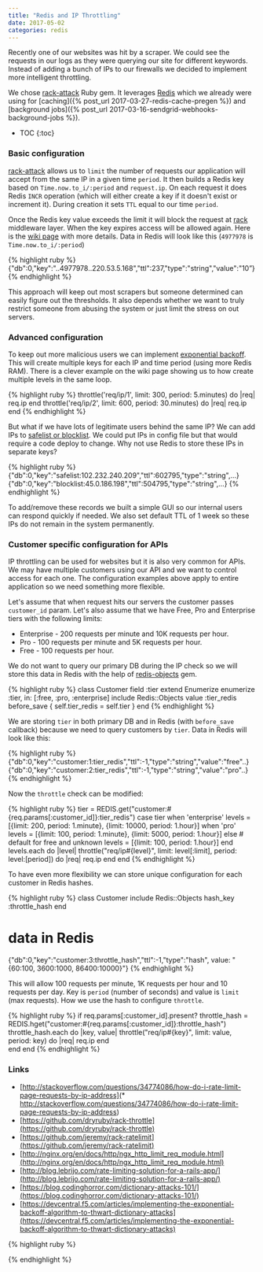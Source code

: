 ```yaml
---
title: "Redis and IP Throttling"
date: 2017-05-02
categories: redis
---
```


Recently one of our websites was hit by a scraper.  We could see the requests in our logs as they were querying our site for different keywords.  Instead of adding a bunch of IPs to our firewalls we decided to implement more intelligent throttling.  

We chose [rack-attack](https://github.com/kickstarter/rack-attack) Ruby gem.  It leverages [Redis](https://redis.io/)  which we already were using for [caching]({% post_url 2017-03-27-redis-cache-pregen %}) and [background jobs]({% post_url 2017-03-16-sendgrid-webhooks-background-jobs %}).  

* TOC
{:toc}

### Basic configuration

[rack-attack](https://github.com/kickstarter/rack-attack) allows us to `limit` the number of requests our application will accept from the same IP in a given time `period`.  It then builds a Redis key based on `Time.now.to_i/:period` and `request.ip`.  On each request it does Redis `INCR` operation (which will either create a key if it doesn't exist or increment it).  During creation it sets `TTL` equal to our time `period`.  

Once the Redis key value exceeds the limit it will block the request at [rack](http://rack.github.io/) middleware layer.  When the key expires access will be allowed again.  Here is the [wiki page](https://github.com/kickstarter/rack-attack/wiki/Example-Configuration) with more details.  Data in Redis will look like this (`4977978` is `Time.now.to_i/:period`)

{% highlight ruby %}
{"db":0,"key":"..4977978..220.53.5.168","ttl":237,"type":"string","value":"10”}
{% endhighlight %}

This approach will keep out most scrapers but someone determined can easily figure out the thresholds.  It also depends whether we want to truly restrict someone from abusing the system or just limit the stress on out servers.  

### Advanced configuration

To keep out more malicious users we can implement [exponential backoff](https://github.com/kickstarter/rack-attack/wiki/Advanced-Configuration#exponential-backoff).  This will create multiple keys for each IP and time period (using more Redis RAM).  There is a clever example on the wiki page showing us to how create multiple levels in the same loop.  

{% highlight ruby %}
throttle('req/ip/1', limit: 300, period: 5.minutes) do |req|
  req.ip
end
throttle('req/ip/2', limit: 600, period: 30.minutes) do |req|
  req.ip
end
{% endhighlight %}

But what if we have lots of legitimate users behind the same IP?  We can add IPs to [safelist or blocklist](https://github.com/kickstarter/rack-attack/wiki/Advanced-Configuration#blacklisting-from-railscache).  We could put IPs in config file but that would require a code deploy to change.  Why not use Redis to store these IPs in separate keys?

{% highlight ruby %}
{"db":0,"key":"safelist:102.232.240.209","ttl":602795,"type":"string",...}
{"db":0,"key":"blocklist:45.0.186.198","ttl":504795,"type":"string",...}
{% endhighlight %}

To add/remove these records we built a simple GUI so our internal users can respond quickly if needed.  We also set default TTL of 1 week so these IPs do not remain in the system permanently.  

### Customer specific configuration for APIs

IP throttling can be used for websites but it is also very common for APIs.  We may have multiple customers using our API and we want to control access for each one.  The configuration examples above apply to entire application so we need something more flexible.  

Let's assume that when request hits our servers the customer passes `customer_id` param.  Let's also assume that we have Free, Pro and Enterprise tiers with the following limits:

* Enterprise - 200 requests per minute and 10K requests per hour.
* Pro - 100 requests per minute and 5K requests per hour.
* Free - 100 requests per hour.

We do not want to query our primary DB during the IP check so we will store this data in Redis with the help of [redis-objects](https://github.com/nateware/redis-objects) gem.  

{% highlight ruby %}
class Customer
  field :tier
  extend Enumerize
  enumerize :tier, in: [:free, :pro, :enterprise]
  include Redis::Objects
  value :tier_redis
  before_save { self.tier_redis = self.tier }
end
{% endhighlight %}

We are storing `tier` in both primary DB and in Redis (with `before_save` callback) because we need to query customers by `tier`.  Data in Redis will look like this:

{% highlight ruby %}
{"db":0,"key":"customer:1:tier_redis","ttl":-1,"type":"string","value":"free"..}
{"db":0,"key":"customer:2:tier_redis","ttl":-1,"type":"string","value":"pro"..}
{% endhighlight %}

Now the `throttle` check can be modified:

{% highlight ruby %}
tier = REDIS.get("customer:#{req.params[:customer_id]}:tier_redis")
case tier
when 'enterprise'
  levels = [{limit: 200, period: 1.minute}, {limit: 10000, period: 1.hour}]
when 'pro'
  levels = [{limit: 100, period: 1.minute}, {limit: 5000, period: 1.hour}]
else  # default for free and unknown
  levels = [{limit: 100, period: 1.hour}]
end
levels.each do |level|
  throttle("req/ip#{level}", limit: level[:limit], period: level:[period]) do |req|
    req.ip
  end
end
{% endhighlight %}

To have even more flexibility we can store unique configuration for each customer in Redis hashes.

{% highlight ruby %}
class Customer
  include Redis::Objects
  hash_key :throttle_hash
end
# data in Redis
{"db":0,"key":"customer:3:throttle_hash","ttl":-1,"type":"hash",
  value: "{60:100, 3600:1000, 86400:10000}"}
{% endhighlight %}

This will allow 100 requests per minute, 1K requests per hour and 10 requests per day.  Key is `period` (number of seconds) and value is `limit` (max requests).  How we use the hash to configure `throttle`.

{% highlight ruby %}
if req.params[:customer_id].present?
  throttle_hash = REDIS.hget("customer:#{req.params[:customer_id]}:throttle_hash")
  throttle_hash.each do |key, value|
    throttle("req/ip#{key}", limit: value, period: key) do |req|
      req.ip
    end  
  end
end
{% endhighlight %}

### Links
* [http://stackoverflow.com/questions/34774086/how-do-i-rate-limit-page-requests-by-ip-address](* http://stackoverflow.com/questions/34774086/how-do-i-rate-limit-page-requests-by-ip-address)
* [https://github.com/dryruby/rack-throttle](https://github.com/dryruby/rack-throttle)
* [https://github.com/jeremy/rack-ratelimit](https://github.com/jeremy/rack-ratelimit)
* [http://nginx.org/en/docs/http/ngx_http_limit_req_module.html](http://nginx.org/en/docs/http/ngx_http_limit_req_module.html)
* [http://blog.lebrijo.com/rate-limiting-solution-for-a-rails-app/](http://blog.lebrijo.com/rate-limiting-solution-for-a-rails-app/)
* [https://blog.codinghorror.com/dictionary-attacks-101/](https://blog.codinghorror.com/dictionary-attacks-101/)
* [https://devcentral.f5.com/articles/implementing-the-exponential-backoff-algorithm-to-thwart-dictionary-attacks](https://devcentral.f5.com/articles/implementing-the-exponential-backoff-algorithm-to-thwart-dictionary-attacks)



{% highlight ruby %}

{% endhighlight %}
